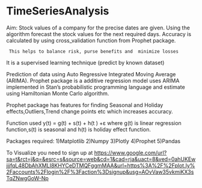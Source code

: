 # TimeSeriesAnalysis

Aim:
      Stock values of a company for the precise dates are given.
      Using the algorithm forecast the stock values for the next required days.
      Accuracy is calculated by using cross_validation function from Prophet package.
      
     This helps to balance risk, purse benefits and  minimize losses

It is a supervised learning technique (predict by known dataset) 

Prediction of data using Auto Regressive Integrated Moving Average (ARIMA). Prophet package is a additive regression model uses ARIMA  implemented in Stan’s probabilistic programming language and estimate using Hamiltonian Monte Carlo algorithm. 

Prophet package has features for finding Seasonal and Holiday effects,Outliers,Trend change points etc which increases accuracy. 

Function used y(t) = g(t) + s(t) + h(t ) +ε  where g(t) is linear regression function,s(t) is seasonal and h(t) is holiday effect function.

Packages required:
1)Matplotlib
2)Numpy
3)Plotly
4)Prophet
5)Pandas

To Visualize you need to sign up at
https://www.google.com/url?sa=t&rct=j&q=&esrc=s&source=web&cd=1&cad=rja&uact=8&ved=0ahUKEwjjjfqL48DbAhXMLI8KHYCeDTMQFggmMAA&url=https%3A%2F%2Fplot.ly%2Faccounts%2Flogin%2F%3Faction%3Dsignup&usg=AOvVaw35vkmiKX3sTqZNwgGoW-Np
